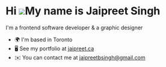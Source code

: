 Hi ![](https://user-images.githubusercontent.com/18350557/176309783-0785949b-9127-417c-8b55-ab5a4333674e.gif)My name is Jaipreet Singh
======================================================================================================================================

I'm a frontend software developer & a graphic designer

* 🌍  I'm based in Toronto
* 🖥️  See my portfolio at [jaipreet.ca](http://jaipreet.ca)
* ✉️  You can contact me at [jaipreetbsingh@gmail.com](mailto:jaipreetbsingh@gmail.com)
